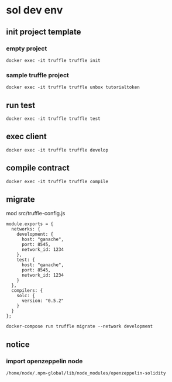 # sol dev env

## init project template

### empty project

`docker exec -it truffle truffle init`

### sample truffle project

`docker exec -it truffle truffle unbox tutorialtoken`

## run test

`docker exec -it truffle truffle test`

## exec client

`docker exec -it truffle truffle develop`

## compile contract

`docker exec -it truffle truffle compile`

## migrate

mod src/truffle-config.js

```
module.exports = {
  networks: {
    development: {
      host: "ganache",
      port: 8545,
      network_id: 1234
    },
    test: {
      host: "ganache",
      port: 8545,
      network_id: 1234
    }
  },
  compilers: {
    solc: {
      version: "0.5.2"
    }
  }
};
```

`docker-compose run truffle migrate --network development`

## notice

### import openzeppelin node

`/home/node/.npm-global/lib/node_modules/openzeppelin-solidity`
